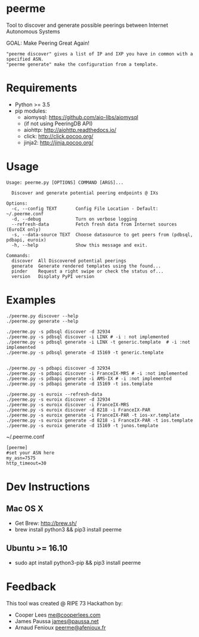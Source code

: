 # peerme
Tool to discover and generate possible peerings between Internet Autonomous Systems

GOAL: Make Peering Great Again!

```
"peerme discover" gives a list of IP and IXP you have in common with a specified ASN.
"peerme generate" make the configuration from a template.
```

# Requirements
* Python >= 3.5
* pip modules:
    * aiomysql: https://github.com/aio-libs/aiomysql
  * (if not using PeeringDB API)
  * aiohttp: http://aiohttp.readthedocs.io/
  * click: http://click.pocoo.org/
  * jinja2: http://jinja.pocoo.org/

# Usage
```
Usage: peerme.py [OPTIONS] COMMAND [ARGS]...

  Discover and generate potential peering endpoints @ IXs

Options:
  -c, --config TEXT       Config File Location - Default: ~/.peerme.conf
  -d, --debug             Turn on verbose logging
  --refresh-data          Fetch fresh data from Internet sources (EuroIX only)
  -s, --data-source TEXT  Choose datasource to get peers from (pdbsql, pdbapi, euroix)
  -h, --help              Show this message and exit.

Commands:
  discover  All Discovered potential peerings
  generate  Generate rendered templates using the found...
  pinder    Request a right swipe or check the status of...
  version   Displaty PyPI version
```

# Examples
```
./peerme.py discover --help
./peerme.py generate --help

./peerme.py -s pdbsql discover -d 32934
./peerme.py -s pdbsql discover -i LINX # -i : not implemented
./peerme.py -s pdbsql generate -i LINX -t generic.template  # -i :not implemented
./peerme.py -s pdbsql generate -d 15169 -t generic.template


./peerme.py -s pdbapi discover -d 32934
./peerme.py -s pdbapi discover -i FranceIX-MRS # -i :not implemented
./peerme.py -s pdbapi generate -i AMS-IX # -i :not implemented
./peerme.py -s pdbapi generate -d 15169 -t ios.template

./peerme.py -s euroix --refresh-data
./peerme.py -s euroix discover -d 32934
./peerme.py -s euroix discover -i FranceIX-MRS
./peerme.py -s euroix discover -d 8218 -i FranceIX-PAR
./peerme.py -s euroix generate -i FranceIX-PAR -t ios-xr.template
./peerme.py -s euroix generate -d 8218 -i FranceIX-PAR -t ios.template
./peerme.py -s euroix generate -d 15169 -t junos.template

```

~/.peerme.conf
```
[peerme]
#set your ASN here
my_asn=7575
http_timeout=30
```

# Dev Instructions
## Mac OS X
* Get Brew: http://brew.sh/
* brew install python3 && pip3 install peerme

## Ubuntu >= 16.10
* sudo apt install python3-pip && pip3 install peerme

# Feedback
This tool was created @ RIPE 73 Hackathon by:
* Cooper Lees <me@cooperlees.com>
* James Paussa <james@paussa.net>
* Arnaud Fenioux <peerme@afenioux.fr>
